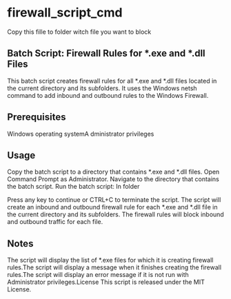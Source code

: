 # firewall_script_cmd

Copy this fille to folder witch file you want to block
## Batch Script: Firewall Rules for *.exe and *.dll Files

This batch script creates firewall rules for all *.exe and *.dll files located in the current directory and its subfolders. It uses the Windows netsh command to add inbound and outbound rules to the Windows Firewall.

## Prerequisites

Windows operating systemA
dministrator privileges

## Usage

Copy the batch script to a directory that contains *.exe and *.dll files.
Open Command Prompt as Administrator.
Navigate to the directory that contains the batch script.
Run the batch script:
In folder

Press any key to continue or CTRL+C to terminate the script.
The script will create an inbound and outbound firewall rule for each *.exe and *.dll file in the current directory and its subfolders. The firewall rules will block inbound and outbound traffic for each file.

## Notes

The script will display the list of *.exe files for which it is creating firewall rules.The script will display a message when it finishes creating the firewall rules.The script will display an error message if it is not run with Administrator privileges.License
This script is released under the MIT License.

